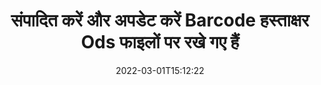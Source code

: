 ---
############################# Static ############################
layout: "auto-gen-signature"
date: 2022-03-01T15:12:22
draft: false
operation: Update
signaturetype: Barcode
fileformat: Ods
productName: .NET
lang: hi
productCode: net
otherformats: pdf doc docx docm dot dotm dotx odt ott rtf xls xlsx xlsm xlsb csv ods ots xltx xltm ppt pptx pps ppsx odp otp potx potm pptm ppsm
breadcrumb: Put Barcode signature on Ods for C#

############################# Head ############################
head_title: "Barcode Ods फाइलों पर रखे गए हस्ताक्षरों को C# के साथ अपडेट करें"
head_description: "हस्ताक्षरित Ods दस्तावेज़ों में Barcode हस्ताक्षर अद्यतन के लिए .NET कोड को समझने के लिए सरल और आसान का उपयोग करें।"

############################# Header ############################
title: "संपादित करें और अपडेट करें Barcode हस्ताक्षर Ods फाइलों पर रखे गए हैं"
description: ".NET के लिए API Barcode हस्ताक्षरों को Ods दस्तावेज़ों में अपडेट करने की कार्यक्षमता प्रदान करता है। C# कोड की दो पंक्तियों के साथ अपने Ods दस्तावेज़ों के अंदर ई-हस्ताक्षर जल्दी और आसानी से अपडेट करें।"
bg_image: "https://cms.admin.containerize.com/templates/aspose/App_Themes/V3/images/bg/header1.png"
bg_overlay: false
button:
    enable: true

############################# SubMenu ############################
submenu:
    enable: true

    left:
        img_alt: "GroupDocs.Signature for .NET"
        image: "https://cms.admin.containerize.com/templates/groupdocs/images/product-logos/90x90-noborder/groupdocs-signature-net.png"
        product: "GroupDocs.Signature"
        platform: ".NET"



############################# About ############################
about:
    enable: true
    title: "GroupDocs.Signature for .NET API सुविधाओं के बारे में जानें"
    content: |
        [GroupDocs.Signature for .NET](https://products.groupdocs.com/signature/net/) API कार्यक्षमता में इलेक्ट्रॉनिक हस्ताक्षरों का उपयोग करके मांग दस्तावेज़ स्वरूपों में संसाधित करने के लिए साधनों का विशाल चयन शामिल है। टेक्स्ट, इमेज, डिजिटल सर्टिफिकेट, बारकोड, क्यूआर-कोड, स्टैम्प या मेटाडेटा जैसे ई-हस्ताक्षर के व्यापक स्पेक्ट्रम समर्थित हैं। ग्राहक PDF, MS Word दस्तावेज़, MS Excel कार्यपुस्तिका, MS PowerPoint प्रस्तुतियों, Adobe Photoshop फ़ाइलों और विभिन्न छवि प्रारूपों में डिजिटल हस्ताक्षर जोड़, हटा, संपादित, मान्य या खोज सकते हैं। कई उपयोगी सुविधाएँ और सेटिंग्स उपलब्ध हैं।
    

############################# Steps ############################
steps:
    enable: true
    title_left: "अपने Ods दस्तावेज़ में Barcode हस्ताक्षर कैसे बदलें"
    content_left: |
        [GroupDocs.Signature for .NET](https://products.groupdocs.com/signature/net/) में Barcode दस्तावेज़ों पर रखे गए Barcode हस्ताक्षरों को अपडेट करने जैसी उपयोगी सुविधाएं शामिल हैं। अतिरिक्त कोड के बिना हस्ताक्षर सुविधाओं को बदलना संभव बनाता है।
        
        * आरंभ करने के लिए, एक दस्तावेज़ के लिए एक कंस्ट्रक्टर पैरामीटर पथ के रूप में पासिंग सिग्नेचर ऑब्जेक्ट बनाएं जिसे अपडेट किया जाना चाहिए।
        * फिर, एक उपयुक्त विशेष हस्ताक्षर वस्तु को तुरंत चालू करें और इसके पहचानकर्ता और गुणों को सेट करें जिन्हें बदलने की आवश्यकता है।
        * अंत में, सिग्नेचर की अपडेट विधि को विशेष सिग्नेचर ऑब्जेक्ट पास करते हुए कॉल करें।
        * अपने नोटिस में परिणाम अपडेट करने की प्रक्रिया करें।

    title_right: "सिस्टम आवश्यकताएं"
    content_right: |
        GroupDocs.Signature for .NET सभी प्रमुख प्लेटफॉर्म और ऑपरेटिंग सिस्टम पर समर्थित हैं। नीचे दिए गए कोड को निष्पादित करने से पहले, कृपया सुनिश्चित करें कि आपके सिस्टम पर निम्नलिखित पूर्वापेक्षाएँ स्थापित हैं।

        * ऑपरेटिंग सिस्टम: माइक्रोसॉफ्ट विंडोज, लिनक्स, मैकओएस
        * विकास परिवेश: Microsoft Visual Studio, Xamarin, MonoDevelop
        * Frameworks: .NET Framework, .NET Standard, .NET Core, Mono
        * [Nuget](https://www.nuget.org/packages/groupdocs.signature) से GroupDocs.Signature for .NET का नवीनतम संस्करण डाउनलोड करें
         
    code: |
        ```csharp    
                
        // Set up input Ods file
        string filePath = "input.ods";

        // Instantiate Signature for input file
        using (GroupDocs.Signature.Signature signature = new GroupDocs.Signature.Signature(filePath))
        {
                // Id of signature which is supposed to be updated
                // such Id might be got as a result of search operation
                string id = "07f83369-318b-41ad-a843-732417b912c2";

                // provide signature features to update
                // set up particular signature id
                BarcodeSignature signatureToUpdate = new BarcodeSignature(id)
                {
                    // specify signature width
                    Width = 300,
                    // specify signature height
                    Height = 50,
                    // set left position
                    Left = 80,
                    // set top position
                    Top = 100
                };

                // update signature
                bool updateResult = signature.Update(signatureToUpdate);

                // process updation result
                if (updateResult)
                {
                    Console.WriteLine("Signature was updated successfully!");
                }
        }
        ```

############################# Demos ############################
demos:
    enable: true
    title: "दस्तावेज़ पृष्ठों पर Barcode हस्ताक्षर अपडेट करना - लाइव डेमो"
    content: |
       [GroupDocs.Signature App](https://products.groupdocs.app/signature/family) वेबसाइट पर जाकर Ods दस्तावेज़ के विभिन्न इलेक्ट्रॉनिक हस्ताक्षरों को अभी संपादित करें।          

############################# More Formats ############################
more_formats:
    enable: true
    title: "C# के माध्यम से विभिन्न Barcode हस्ताक्षर अपडेट करें"
    content: |
        "विभिन्न दस्तावेज़ स्वरूपों में रखे गए डिजिटल हस्ताक्षरों का संपादन। अतिरिक्त कोड के बिना हस्ताक्षर डेटा अपडेट करें।"
    format: 
       
       
back_to_top:
    enable: true
---